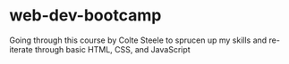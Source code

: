 # web-dev-bootcamp
Going through this course by Colte Steele to sprucen up my skills and re-iterate through basic HTML, CSS, and JavaScript
